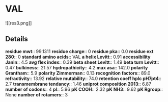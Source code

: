 # VAL
![[res3.png]]
## Details
**residue mwt**:: 99.1311
**residue charge**:: 0
**residue pka**:: 0.0
**residue ext 280**:: 0
**standard amino acids**:: VAL
**a helix Levitt**:: 0.91
**accessibility Janin**:: 4.5
**avg flex index**:: 0.39
**beta sheet Levitt**:: 1.49
**beta turn Levitt**:: 0.47
**bulkiness**:: 21.57
**hydropathicity**:: 4.2
**max asa**:: 142.0
**polarity Grantham**:: 5.9
**polarity Zimmerman**:: 0.13
**recognition factors**:: 89.0
**refractivity**:: 13.92
**relative mutability**:: 74.0
**retention coeff hplc pH7pt4**:: 2.7
**transmembrane tendancy**:: 1.46
**uniprot composition 2013**:: 6.87
**number of codons**:: 4
**pI**:: 5.96
**pK COOH**:: 2.32
**pK NH3**:: 9.62
**pK Rgroup**:: None
**number of rotamers**:: 3
